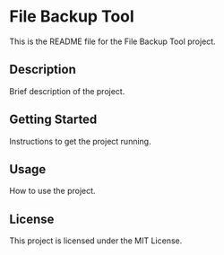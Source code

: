 # File Backup Tool

This is the README file for the File Backup Tool project.

## Description

Brief description of the project.

## Getting Started

Instructions to get the project running.

## Usage

How to use the project.

## License

This project is licensed under the MIT License.
